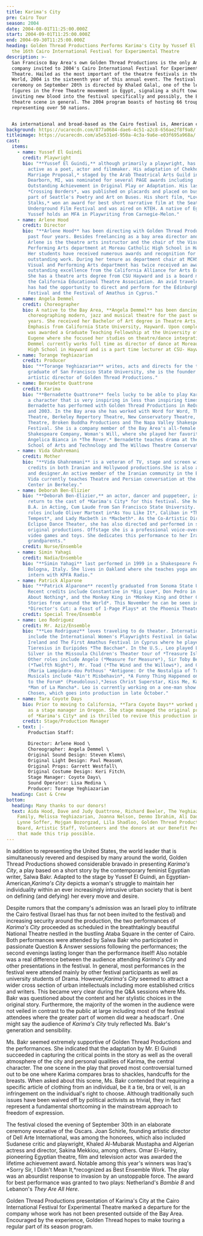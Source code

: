 ```yaml
---
title: Karima's City
pre: Cairo Tour
season: 2004
date: 2004-08-01T11:25:00.000Z
start: 2004-09-01T11:25:00.000Z
end: 2004-09-30T11:25:00.000Z
heading: Golden Thread Productions Performs Karima's City by Yussef El Guindi at
  the 16th Cairo International Festival for Experimental Theatre
description: >-
  San Francisco Bay Area's own Golden Thread Productions is the only American
  company invited to 2004's Cairo International Festival for Experimental
  Theatre. Hailed as the most important of the theatre festivals in the Arab
  World, 2004 is the sixteenth year of this annual event. The festival opening
  ceremony on September 20th is directed by Khaled Galal, one of the leading
  figures in the Free Theatre movement in Egypt, signaling a shift towards
  inviting new blood into the festival specifically and possibly, the Egyptian
  theatre scene in general. The 2004 program boasts of hosting 66 troupes
  representing over 50 nations.


  As international and broad-based as the Cairo festival is, American companies have rarely been invited to present their work there. In fact, Farouk Hosni, the Egyptian Minister of Culture, was confronted with a minefield of questions about the wisdom of choosing an American theatre academic and practitioner Gilbert Neil Lazier, as the head of the international Jury. According to the festival daily newsletter, *The Experimental*. In this atmosphere perhaps it wasn't surprising that Golden Thread Productions presence in the festival also caused quite a stir.
background: https://ucarecdn.com/877a0684-dae6-4c51-a2c8-656ae2f8f9a8/
titleimage: https://ucarecdn.com/a5e531ed-950a-4c3a-9a6e-e03f695a968a/
cast:
  items:
    - name: Yussef El Guindi
      credit: Playwright
      bio: "**Yussef El Guindi,** although primarily a playwright, has also been
        active as a poet, actor and filmmaker. His adaptation of Chekhov's *A
        Marriage Proposal,* staged by the Arab Theatrical Arts Guild in
        Dearborn, MI, was nominated for several PAGE awards including
        Outstanding Achievement in Original Play or Adaptation. His last poem,
        *Crossing Borders*, was published on placards and placed on buses as
        part of Seattle's Poetry and Art on Buses. His short film, *Love
        Stalks,* won an award for best short narrative film at the Seattle
        Underground Film Festival and was aired on KTEH. A native of Egypt,
        Yussef holds an MFA in Playwriting from Carnegie-Melon."
    - name: Arlene Hood
      credit: Director
      bio: "**Arlene Hood** has been directing with Golden Thread Productions for the
        past four years. Besides freelancing as a bay area director and actress,
        Arlene is the theatre arts instructor and the chair of the Visual and
        Performing Arts department at Moreau Catholic High School in Hayward.
        Her students have received numerous awards and recognition for their
        outstanding work. During her tenure as department chair at MCHS, the
        Visual and Performing Arts department has twice received an award for
        outstanding excellence from the California Alliance for Arts Education.
        She has a theatre arts degree from CSU Hayward and is a board member of
        the California Educational Theatre Association. An avid traveler, Arlene
        has had the opportunity to direct and perform for the Edinburgh Fringe
        Festival and the Festival of Amathus in Cyprus."
    - name: Angela Demmel
      credit: Choreographer
      bio: A native to the Bay Area, **Angela Demmel** has been dancing, teaching and
        choreographing modern, jazz and musical theatre for the past several
        years. She received her Bachelor of Art degree in Theatre Arts, Dance
        Emphasis from California State University, Hayward. Upon completion she
        was awarded a Graduate Teaching Fellowship at the University of Oregon,
        Eugene where she focused her studies on theatre/dance integration. Ms.
        Demmel currently works full time as director of dance at Moreau Catholic
        High School in Hayward and is a part time lecturer at CSU- Hayward.
    - name: Torange Yeghiazarian
      credit: Producer
      bio: "**Torange Yeghiazarian** writes, acts and directs for the theatre. A
        graduate of San Francisco State University, she is the founder and
        artistic director of Golden Thread Productions."
    - name: Bernadette Quattrone
      credit: Karima
      bio: "**Bernadette Quattrone** feels lucky to be able to play Karima once again,
        a character that is very inspiring in less than inspiring times.
        Bernadette has performed with Golden Thread Productions in ReOrient 2001
        and 2003. In the Bay area she has worked with Word for Word, The Willows
        Theatre, Berkeley Repertory Theatre, New Conservatory Theatre, Impact
        Theatre, Broken Buddha Productions and The Napa Valley Shakespeare
        Festival. She is a company member of the Bay Area's all-female
        Shakespeare Company, Woman's Will, where she played her favorite role of
        Angelica Bianca in *The Rover.* Bernadette teaches drama at the Marin
        School of Arts and Technology and The Willows Theatre Conservatory."
    - name: Vida Ghahremani
      credit: Mother
      bio: "**Vida Ghahremani** is a veteran of TV, stage and screen with numerous
        credits in both Iranian and Hollywood productions.She is also a painter
        and designer.An active member of the Iranian community in the Bay Area,
        Vida currently teaches Theatre and Persian conversation at the Persian
        Center in Berkeley."
    - name: Deborah Ben-Elizier
      bio: "**Deborah Ben-Elizier,** an actor, dancer and puppeteer, is delighted to
        return to the cast of *Karima's City* for this festival. She holds a
        B.A. in Acting, Cum Laude from San Francisco State University. Favorite
        roles include Oliver Martext in*As You Like It*, Caliban in *The
        Tempest*, and Lady Macbeth in *Macbeth*. As the Co-Artistic Director of
        Eclipse Dance Theater, she has also directed and performed in several
        original productions. Offstage she is a professional voice-over for
        video games and toys. She dedicates this performance to her Iraqi
        grandparents."
      credit: Nurse/Ensemble
    - name: Simin Yahagi
      credit: Nadia/Ensemble
      bio: "**Simin Yahagi** last performed in 1999 in a Shakespeare Festival in
        Bologna, Italy. She lives in Oakland where she teaches yoga and is an
        intern with KPFA Radio."
    - name: Patrick Alparone
      bio: "**Patrick Alparone** recently graduated from Sonoma State University.
        Recent credits include Constantine in *Big Love*, Don Pedro in *Much Ado
        About Nothing*, and the Monkey King in *Monkey King and Other Children's
        Stories from around the World*. This November he can be seen in
        *Director's Cut: a Feast of 1-Page Plays* at the Phoenix Theater"
      credit: Special Tree/Ensemble
    - name: Leo Rodriguez
      credit: Mr. Aziz/Ensemble
      bio: "**Leo Rodriguez** loves traveling to do theater. International travels
        include the International Women's Playwrights Festival in Galway,
        Ireland and The First Amathus Festival in Cyprus where he played
        Tieresius in Euripides *The Bacchae*. In the U.S., Leo played Long John
        Silver in the Missoula Children's Theater tour of *Treasure Island*.
        Other roles include Angelo (*Measure for Measure*), Sir Toby Belch
        (*Twelfth Night*), Mr. Toad (*The Wind and the Willows*), and Creon
        (Maria Lampidara-dou Pothous' *Antigone: Or the Nostalgia of Tragedy*).
        Musicals include *Ain't Misbehavin*, *A Funny Thing Happened on the way
        to the Forum* (Pseudolous),*Jesus Christ Superstar, Kiss Me, Kate*, and
        *Man of La Mancha*. Leo is currently working on a one-man show called
        Chosen, which goes into production in late October."
    - name: Tara Coyote Days
      bio: Prior to moving to California, **Tara Coyote Days** worked professionally
        as a stage manager in Oregon. She stage managed the original production
        of *Karima's City* and is thrilled to revive this production in Cairo.
      credit: Stage/Production Manager
    - text: |-
        Production Staff:

        Director: Arlene Hood \
        Choreographer: Angela Demmel \
        Original Sound Design: Steven Klems\
        Original Light Design: Paul Measom\
        Original Props: Garrett Westfall\
        Original Costume Design: Keri Fitch\
        Stage Manager: Coyote Days\
        Sound Operator: Lisa Medina \
        Producer: Torange Yeghiazarian
  heading: Cast & Crew
bottom:
  heading: Many thanks to our donors!
  text: Aida Hood, Dave and Judy Quattrone, Richard Beeler, The Yeghiazarian
    Family, Melissa Yeghiazarian, Joanna Nelson, Denmo Ibrahim, Ali Dadgar,
    Lynne Soffer, Mojgan Bozorgzad, Lila Shadloo, Golden Thread Productions
    Board, Artistic Staff, Volunteers and the donors at our Benefit Performance
    that made this trip possible.
---
```

In addition to representing the United States, the world leader that is simultaneously revered and despised by many around the world, Golden Thread Productions showed considerable bravado in presenting *Karima's City*, a play based on a short story by the contemporary feminist Egyptian writer, Salwa Bakr. Adapted to the stage by Yussef El Guindi, an Egyptian-American,*Karima's City* depicts a woman's struggle to maintain her individuality within an ever increasingly intrusive urban society that is bent on defining (and defying) her every move and desire.

Despite rumors that the company's admission was an Israeli ploy to infiltrate the Cairo festival (Israel has thus far not been invited to the festival) and increasing security around the production, the two performances of *Karima's City* proceeded as scheduled in the breathtakingly beautiful National Theatre nestled in the bustling Ataba Square in the center of Cairo. Both performances were attended by Salwa Bakr who participated in passionate Question & Answer sessions following the performances; the second evenings lasting longer than the performance itself! Also notable was a real difference between the audience attending *Karima's City* and other presentations in the festival. In general, most performances in the festival were attended mainly by other festival participants as well as university students of Drama. However,*Karima's City* seemed to attract a wider cross section of urban intellectuals including more established critics and writers. This became very clear during the Q&A sessions where Ms. Bakr was questioned about the content and her stylistic choices in the original story. Furthermore, the majority of the women in the audience were not veiled in contrast to the public at large including most of the festival attendees where the greater part of women did wear a headscarf . One might say the audience of *Karima's City* truly reflected Ms. Bakr's generation and sensibility.

Ms. Bakr seemed extremely supportive of Golden Thread Productions and the performances. She indicated that the adaptation by Mr. El Guindi succeeded in capturing the critical points in the story as well as the overall atmosphere of the city and personal qualities of Karima, the central character. The one scene in the play that proved most controversial turned out to be one where Karima compares bras to shackles, handcuffs for the breasts. When asked about this scene, Ms. Bakr contended that requiring a specific article of clothing from an individual, be it a tie, bra or veil, is an infringement on the individual's right to choose. Although traditionally such issues have been waived off by political activists as trivial, they in fact represent a fundamental shortcoming in the mainstream approach to freedom of expression.

The festival closed the evening of September 30th in an elaborate ceremony evocative of the Oscars. Joan Schirle, founding artistic director of Dell Arte International, was among the honorees, which also included Sudanese critic and playwright, Khaled Al-Mubarak Mustapha and Algerian actress and director, Sakina Mekkiou, among others. Omar El-Hariry, pioneering Egyptian theatre, film and television actor was awarded the lifetime achievement award. Notable among this year's winners was Iraq's *Sorry Sir, I Didn't Mean It,*recognized as Best Ensemble Work. The play was an absurdist response to invasion by an unstoppable force. The award for best performance was granted to two plays: Netherland's *Bambie 8* and Lebanon's *They Are All Here*.

Golden Thread Productions presentation of Karima's City at the Cairo International Festival for Experimental Theatre marked a departure for the company whose work has not been presented outside of the Bay Area. Encouraged by the experience, Golden Thread hopes to make touring a regular part of its season program.